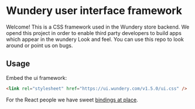 # Wundery user interface framework

Welcome! This is a CSS framework used in the Wundery store backend. We opend this project in order to enable third party developers to build apps which appear in the wundery Look and feel. You can use this repo to look around or point us on bugs.

## Usage

Embed the ui framework:

```html
<link rel="stylesheet" href="https://ui.wundery.com/v1.5.0/ui.css" />
```

For the React people we have sweet [bindings at place](https://github.com/wundery/wundery-ui-react).

